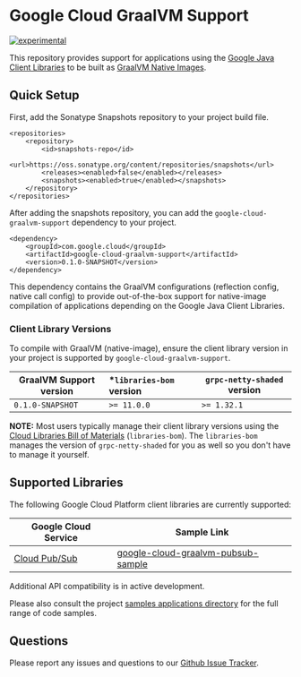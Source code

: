 # Google Cloud GraalVM Support

[![experimental](http://badges.github.io/stability-badges/dist/experimental.svg)](http://github.com/badges/stability-badges)

This repository provides support for applications using the [Google Java Client Libraries](https://github.com/googleapis/google-cloud-java) to be built as [GraalVM Native Images](https://www.graalvm.org/reference-manual/native-image/).

## Quick Setup

First, add the Sonatype Snapshots repository to your project build file.

```
<repositories>
    <repository>
        <id>snapshots-repo</id>
        <url>https://oss.sonatype.org/content/repositories/snapshots</url>
        <releases><enabled>false</enabled></releases>
        <snapshots><enabled>true</enabled></snapshots>
    </repository>
</repositories>
```

After adding the snapshots repository, you can add the `google-cloud-graalvm-support` dependency to your project.

```
<dependency>
    <groupId>com.google.cloud</groupId>
    <artifactId>google-cloud-graalvm-support</artifactId>
    <version>0.1.0-SNAPSHOT</version>
</dependency>
```

This dependency contains the GraalVM configurations (reflection config, native call config) to provide out-of-the-box support for native-image compilation of applications depending on the Google Java Client Libraries.

### Client Library Versions

To compile with GraalVM (native-image), ensure the client library version in your project is supported by `google-cloud-graalvm-support`.

| GraalVM Support version | *`libraries-bom` version | `grpc-netty-shaded` version |
|-------------------------|:-------------------------|-----------------------------|
| `0.1.0-SNAPSHOT`        | `>= 11.0.0`              | `>= 1.32.1`                 |

**NOTE:** Most users typically manage their client library versions using the [Cloud Libraries Bill of Materials](https://github.com/GoogleCloudPlatform/cloud-opensource-java/wiki/The-Google-Cloud-Platform-Libraries-BOM) (`libraries-bom`).
The `libraries-bom` manages the version of `grpc-netty-shaded` for you as well so you don't have to manage it yourself.

## Supported Libraries

The following Google Cloud Platform client libraries are currently supported:

| Google Cloud Service    | Sample Link              | 
|-------------------------|--------------------------|
| [Cloud Pub/Sub](https://github.com/googleapis/java-pubsub) | [google-cloud-graalvm-pubsub-sample](./google-cloud-graalvm-samples/google-cloud-graalvm-pubsub-sample) |

Additional API compatibility is in active development.

Please also consult the project [samples applications directory](./google-cloud-graalvm-samples) for the full range of code samples.

## Questions

Please report any issues and questions to our [Github Issue Tracker](https://github.com/GoogleCloudPlatform/google-cloud-graalvm-support/issues).
